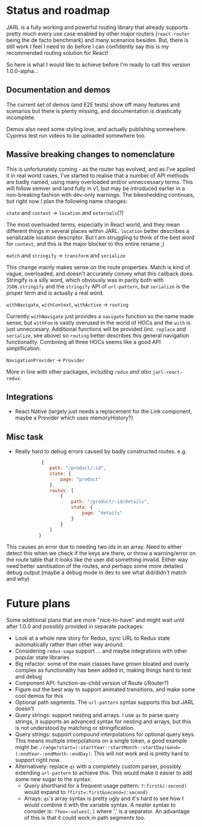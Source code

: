 # Status and roadmap

JARL is a fully working and powerful routing library that already supports pretty much every use case enabled by other major routers (`react-router` being the de facto benchmark) and many scenarios besides. But, there is still work I feel I need to do before I can confidently say this is my recommended routing solution for React!

So here is what I would like to achieve before I'm ready to call this version 1.0.0-alpha...

## Documentation and demos

The current set of demos (and E2E tests) show off many features and scenarios but there is plenty missing, and documentation is drastically incomplete.

Demos also need some styling love, and actually publishing somewhere. Cypress test run videos to be uploaded somewhere too.

## Massive breaking changes to nomenclature

This is unfortunately coming - as the router has evolved, and as I've applied it in real world cases, I've started to realise that a number of API methods are badly named, using many overloaded and/or unneccessary terms. This will follow semver and land fully in v1, but may be introduced earlier in a non-breaking fashion with dev-only warnings. The bikeshedding continues, but right now I plan the following name changes:

`state` and `context` -> `location` and `externals`(?)

The most overloaded terms, especially in React world, and they mean different things in several places within JARL. `location` better describes a serializable location descriptor. But I am struggling to think of the best word for `context`, and this is the major blocker to this entire rename ;)

`match` and `stringify` -> `transform` and `serialize`

This change mainly makes sense on the route properties. Match is kind of vague, overloaded, and doesn't accurately convey what this callback does. Stringify is a silly word, which obviously was in parity both with `JSON.stringify` and the `stringify` API of `url-pattern`, but `serialize` is the proper term and is actually a real word.

`withNavigate`, `withContext`, `withActive` -> `routing`

Currently `withNavigate` just provides a `navigate` function so the name made sense, but `withFoo` is vastly overused in the world of HOCs and the `with` is just unneccesary. Additional functions will be provided (inc. `replace` and `serialize`, see above) so `routing` better describes this general navigation functionality. Combining all three HOCs seems like a good API simplification.

`NavigationProvider` -> `Provider`

More in line with other packages, including `redux` _and also_ `jarl-react-redux`.

## Integrations

*   React Native (largely just needs a replacement for the Link component, maybe a Provider which uses memoryHistory?)

## Misc task

*   Really hard to debug errors caused by badly constructed routes. e.g.

```js
             {
                path: "/product/:id",
                state: {
                    page: "product"
                },
                routes: [
                    {
                        path: "/product/:id/details",
                        state: {
                            page: "details"
                        }
                    }
                ]
            }
```

This causes an error due to needing two ids in an array.
Need to either detect this when we check if the keys are there, or throw a warning/error on the route table that it looks like the user did something invalid. Either way need better sanitisation of the routes, and perhaps some more detailed debug output (maybe a debug mode in dev to see what did/didn't match and why)

# Future plans

Some additional plans that are more "nice-to-have" and might wait until after 1.0.0 and possibly provided in separate packages:

*   Look at a whole new story for Redux, sync URL to Redux state automatically rather than other way around.
*   Considering `redux-saga` support ... and maybe integrations with other popular state libraries
*   Big refactor: some of the main classes have grown bloated and overly complex as functionality has been added in, making things hard to test and debug
*   Component API: function-as-child version of Route (/Router?)
*   Figure out the best way to support animated transitions, and make some cool demos for this
*   Optional path segments. The `url-pattern` syntax supports this but JARL doesn't
*   Query strings: support nesting and arrays. I use `qs` to parse query strings, it supports an advanced syntax for nesting and arrays, but this is not understood by matching or stringification.
*   Query strings: support compound interpolations for optional query keys. This means multiple interpolations on a single token, a good example might be: `/range?start=(:startYear-:startMonth-:startDay)&end=(:endYear-:endMonth-:endDay)`. This will not work and is pretty hard to support right now.
*   Alternatively: replace `qs` with a completely custom parser, possibly extending `url-pattern` to achieve this. This would make it easier to add some new sugar to the syntax:
    *   Query shorthand for a frequent usage pattern: `?:first&(:second)` would expand to `?first=:first&second=(:second)`
    *   Arrays: `qs`'s array syntax is pretty ugly and it's hard to see how I would combine it with the variable syntax. A neater syntax to consider is: `?foo=:values[,]` where ',' is a separator. An advantage of this is that it could work in path segments too.
